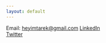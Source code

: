```yaml
---
layout: default
---
```

Email: [heyimtarek@gmail.com](mailto:heyimtarek@gmail.com)
[LinkedIn](https://www.linkedin.com/in/tarekgsaoud/)  
[Twitter](https://twitter.com/tarekgsaoud)  

